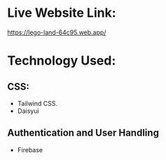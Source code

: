 # Live Website Link:
https://lego-land-64c95.web.app/

# Technology Used:
## CSS:
- Tailwind CSS.
- Daisyui

## Authentication and User Handling
- Firebase

## 
